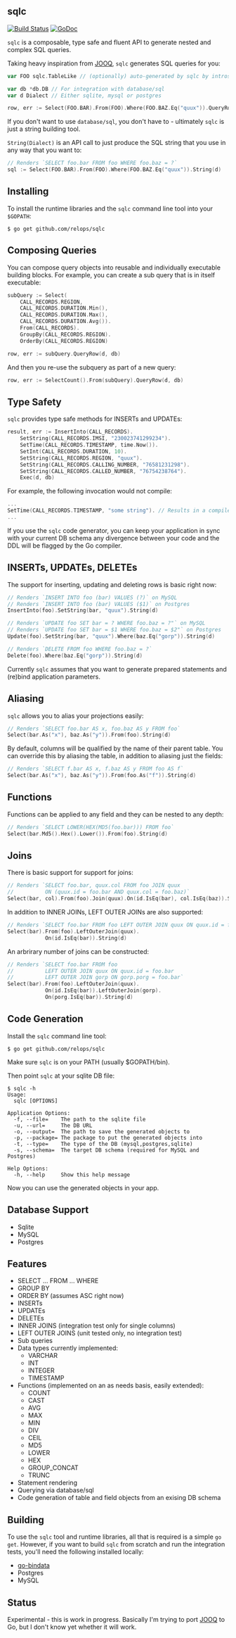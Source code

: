 sqlc
----

[![Build Status](https://travis-ci.org/relops/sqlc.png?branch=master)](https://travis-ci.org/relops/sqlc)
[![GoDoc](http://godoc.org/_?status.png)](http://godoc.org/github.com/relops/sqlc)

`sqlc` is a composable, type safe and fluent API to generate nested and complex SQL queries.

Taking heavy inspiration from [JOOQ][], `sqlc` generates SQL queries for you:
	
```go	
var FOO sqlc.TableLike // (optionally) auto-generated by sqlc by introspecting your DDL

var db *db.DB // For integration with database/sql
var d Dialect // Either sqlite, mysql or postgres

row, err := Select(FOO.BAR).From(FOO).Where(FOO.BAZ.Eq("quux")).QueryRow(d, db)
```

If you don't want to use `database/sql`, you don't have to - ultimately `sqlc` is just a string building tool.

`String(Dialect)` is an API call to just produce the SQL string that you use in any way that you want to:

```go
// Renders `SELECT foo.bar FROM foo WHERE foo.baz = ?`
sql := Select(FOO.BAR).From(FOO).Where(FOO.BAZ.Eq("quux")).String(d)
```

Installing
----------

To install the runtime libraries and the `sqlc` command line tool into your `$GOPATH`:

	$ go get github.com/relops/sqlc

Composing Queries
-----------------

You can compose query objects into reusable and individually executable building blocks. For example, you can create a sub query that is in itself executable:

```go
subQuery := Select(
	CALL_RECORDS.REGION,
	CALL_RECORDS.DURATION.Min(),
	CALL_RECORDS.DURATION.Max(),
	CALL_RECORDS.DURATION.Avg()).
	From(CALL_RECORDS).
	GroupBy(CALL_RECORDS.REGION).
	OrderBy(CALL_RECORDS.REGION)

row, err := subQuery.QueryRow(d, db)
```

And then you re-use the subquery as part of a new query:

```go
row, err := SelectCount().From(subQuery).QueryRow(d, db)
```

Type Safety
-----------

`sqlc` provides type safe methods for INSERTs and UPDATEs:

```go
result, err := InsertInto(CALL_RECORDS).
	SetString(CALL_RECORDS.IMSI, "230023741299234").
	SetTime(CALL_RECORDS.TIMESTAMP, time.Now()).
	SetInt(CALL_RECORDS.DURATION, 10).
	SetString(CALL_RECORDS.REGION, "quux").
	SetString(CALL_RECORDS.CALLING_NUMBER, "76581231298").
	SetString(CALL_RECORDS.CALLED_NUMBER, "76754238764").
	Exec(d, db)
```

For example, the following invocation would not compile:

```go
...
SetTime(CALL_RECORDS.TIMESTAMP, "some string"). // Results in a compile time error
...
```

If you use the `sqlc` code generator, you can keep your application in sync with your current DB schema any divergence between your code and the DDL will be flagged by the Go compiler.

INSERTs, UPDATEs, DELETEs
-------------------------

The support for inserting, updating and deleting rows is basic right now:

```go
// Renders `INSERT INTO foo (bar) VALUES (?)` on MySQL
// Renders `INSERT INTO foo (bar) VALUES ($1)` on Postgres
InsertInto(foo).SetString(bar, "quux").String(d)

// Renders `UPDATE foo SET bar = ? WHERE foo.baz = ?"` on MySQL
// Renders `UPDATE foo SET bar = $1 WHERE foo.baz = $2"` on Postgres
Update(foo).SetString(bar, "quux").Where(baz.Eq("gorp")).String(d)

// Renders `DELETE FROM foo WHERE foo.baz = ?`
Delete(foo).Where(baz.Eq("gorp")).String(d)
```

Currently `sqlc` assumes that you want to generate prepared statements and (re)bind application parameters.

Aliasing
--------

`sqlc` allows you to alias your projections easily:

```go
// Renders `SELECT foo.bar AS x, foo.baz AS y FROM foo`
Select(bar.As("x"), baz.As("y")).From(foo).String(d)
```

By default, columns will be qualified by the name of their parent table. You can override this by aliasing the table, in addition to aliasing just the fields:

```go
// Renders `SELECT f.bar AS x, f.baz AS y FROM foo AS f`
Select(bar.As("x"), baz.As("y")).From(foo.As("f")).String(d)
```

Functions
---------

Functions can be applied to any field and they can be nested to any depth:

```go
// Renders `SELECT LOWER(HEX(MD5(foo.bar))) FROM foo`
Select(bar.Md5().Hex().Lower()).From(foo).String(d)
```

Joins
-----

There is basic support for support for joins:

```go
// Renders `SELECT foo.bar, quux.col FROM foo JOIN quux 
//          ON (quux.id = foo.bar AND quux.col = foo.baz)`
Select(bar, col).From(foo).Join(quux).On(id.IsEq(bar), col.IsEq(baz)).String(d)
```

In addition to INNER JOINs, LEFT OUTER JOINs are also supported:

```go
// Renders `SELECT foo.bar FROM foo LEFT OUTER JOIN quux ON quux.id = foo.bar`
Select(bar).From(foo).LeftOuterJoin(quux).
			On(id.IsEq(bar)).String(d)
```

An arbrirary number of joins can be constructed:

```go
// Renders `SELECT foo.bar FROM foo 
//          LEFT OUTER JOIN quux ON quux.id = foo.bar
//          LEFT OUTER JOIN gorp ON gorp.porg = foo.bar`
Select(bar).From(foo).LeftOuterJoin(quux).
			On(id.IsEq(bar)).LeftOuterJoin(gorp).
			On(porg.IsEq(bar)).String(d)
```


Code Generation
---------------

Install the `sqlc` command line tool:

	$ go get github.com/relops/sqlc

Make sure `sqlc` is on your PATH (usually $GOPATH/bin).

Then point `sqlc` at your sqlite DB file:

	$ sqlc -h
	Usage:
	  sqlc [OPTIONS]

	Application Options:
	  -f, --file=    The path to the sqlite file
      -u, --url=     The DB URL
      -o, --output=  The path to save the generated objects to
  	  -p, --package= The package to put the generated objects into
      -t, --type=    The type of the DB (mysql,postgres,sqlite)
      -s, --schema=  The target DB schema (required for MySQL and Postgres)

	Help Options:
	  -h, --help     Show this help message

Now you can use the generated objects in your app.

Database Support
----------------

* Sqlite
* MySQL
* Postgres

Features
--------

* SELECT ... FROM ... WHERE
* GROUP BY
* ORDER BY (assumes ASC right now)
* INSERTs
* UPDATEs
* DELETEs
* INNER JOINS (integration test only for single columns)
* LEFT OUTER JOINS (unit tested only, no integration test)
* Sub queries
* Data types currently implemented:
  * VARCHAR
  * INT
  * INTEGER
  * TIMESTAMP
* Functions (implemented on an as needs basis, easily extended):
  * COUNT
  * CAST
  * AVG
  * MAX
  * MIN
  * DIV
  * CEIL
  * MD5
  * LOWER
  * HEX
  * GROUP_CONCAT
  * TRUNC
* Statement rendering
* Querying via database/sql
* Code generation of table and field objects from an exising DB schema

Building
--------

To use the `sqlc` tool and runtime libraries, all that is required is a simple `go get`. However, if you want to build `sqlc` from scratch and run the integration tests, you'll need the following installed locally:

* [go-bindata](https://github.com/jteeuwen/go-bindata)
* Postgres
* MySQL

Status
------

Experimental - this is work in progress. Basically I'm trying to port [JOOQ][] to Go, but I don't know yet whether it will work.

[jooq]: http://jooq.org
